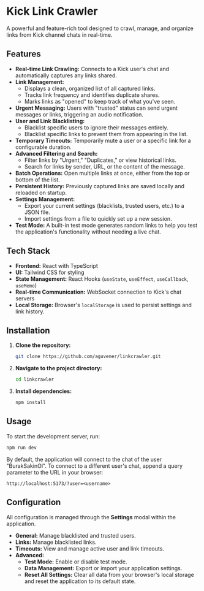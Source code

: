 # Kick Link Crawler

A powerful and feature-rich tool designed to crawl, manage, and organize links from Kick channel chats in real-time.

## Features

- **Real-time Link Crawling:** Connects to a Kick user's chat and automatically captures any links shared.
- **Link Management:**
    - Displays a clean, organized list of all captured links.
    - Tracks link frequency and identifies duplicate shares.
    - Marks links as "opened" to keep track of what you've seen.
- **Urgent Messaging:** Users with "trusted" status can send urgent messages or links, triggering an audio notification.
- **User and Link Blacklisting:**
    - Blacklist specific users to ignore their messages entirely.
    - Blacklist specific links to prevent them from appearing in the list.
- **Temporary Timeouts:** Temporarily mute a user or a specific link for a configurable duration.
- **Advanced Filtering and Search:**
    - Filter links by "Urgent," "Duplicates," or view historical links.
    - Search for links by sender, URL, or the content of the message.
- **Batch Operations:** Open multiple links at once, either from the top or bottom of the list.
- **Persistent History:** Previously captured links are saved locally and reloaded on startup.
- **Settings Management:**
    - Export your current settings (blacklists, trusted users, etc.) to a JSON file.
    - Import settings from a file to quickly set up a new session.
- **Test Mode:** A built-in test mode generates random links to help you test the application's functionality without needing a live chat.

## Tech Stack

- **Frontend:** React with TypeScript
- **UI:** Tailwind CSS for styling
- **State Management:** React Hooks (`useState`, `useEffect`, `useCallback`, `useMemo`)
- **Real-time Communication:** WebSocket connection to Kick's chat servers
- **Local Storage:** Browser's `localStorage` is used to persist settings and link history.

## Installation

1.  **Clone the repository:**
    ```bash
    git clone https://github.com/aguvener/linkcrawler.git
    ```
2.  **Navigate to the project directory:**
    ```bash
    cd linkcrawler
    ```
3.  **Install dependencies:**
    ```bash
    npm install
    ```

## Usage

To start the development server, run:

```bash
npm run dev
```

By default, the application will connect to the chat of the user "BurakSakinOl". To connect to a different user's chat, append a query parameter to the URL in your browser:

```
http://localhost:5173/?user=<username>
```

## Configuration

All configuration is managed through the **Settings** modal within the application.

- **General:** Manage blacklisted and trusted users.
- **Links:** Manage blacklisted links.
- **Timeouts:** View and manage active user and link timeouts.
- **Advanced:**
    - **Test Mode:** Enable or disable test mode.
    - **Data Management:** Export or import your application settings.
    - **Reset All Settings:** Clear all data from your browser's local storage and reset the application to its default state.
